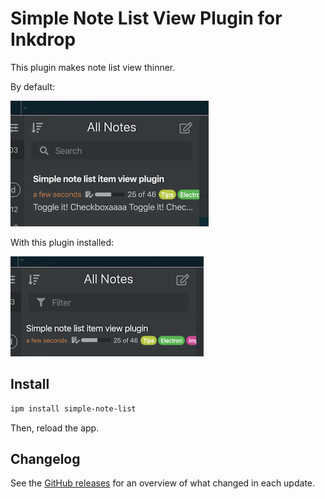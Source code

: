 # Simple Note List View Plugin for Inkdrop

This plugin makes note list view thinner.

By default:

![](./images/before.png)

With this plugin installed:

![](./images/after.png)

## Install

```sh
ipm install simple-note-list
```

Then, reload the app.

## Changelog

See the [GitHub releases](https://github.com/inkdropapp/inkdrop-simple-note-list/releases) for an overview of what changed in each update.

